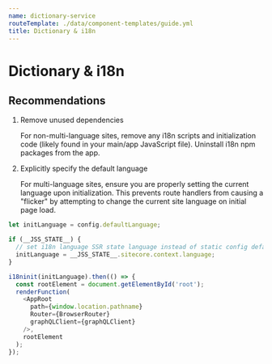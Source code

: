 ```yaml
---
name: dictionary-service
routeTemplate: ./data/component-templates/guide.yml
title: Dictionary & i18n
---
```


# Dictionary & i18n

## Recommendations
1. Remove unused dependencies

    For non-multi-language sites, remove any i18n scripts and initialization code (likely found in your main/app JavaScript file). Uninstall i18n npm packages from the app.

2. Explicitly specify the default language

    For multi-language sites, ensure you are properly setting the current language upon initialization. This prevents route handlers from causing a "flicker" by attempting to change the current site language on initial page load. 

```javascript
let initLanguage = config.defaultLanguage;

if (__JSS_STATE__) {
  // set i18n language SSR state language instead of static config default language
  initLanguage = __JSS_STATE__.sitecore.context.language;
}

i18ninit(initLanguage).then(() => {
  const rootElement = document.getElementById('root');
  renderFunction(
    <AppRoot
      path={window.location.pathname}
      Router={BrowserRouter}
      graphQLClient={graphQLClient}
    />,
    rootElement
  );
});
```
